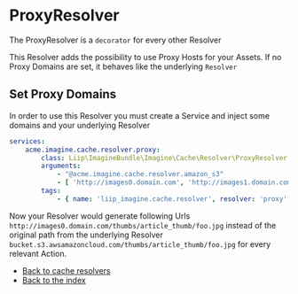 # ProxyResolver

The ProxyResolver is a `decorator` for every other Resolver

This Resolver adds the possibility to use Proxy Hosts for your Assets.
If no Proxy Domains are set, it behaves like the  underlying `Resolver`

## Set Proxy Domains

In order to use this Resolver you must create a Service and inject some domains and your underlying Resolver

``` yaml
services:
    acme.imagine.cache.resolver.proxy:
        class: Liip\ImagineBundle\Imagine\Cache\Resolver\ProxyResolver
        arguments:
            - "@acme.imagine.cache.resolver.amazon_s3"
            - [ 'http://images0.domain.com', 'http://images1.domain.com','http://images2.domain.com' ]
        tags:
            - { name: 'liip_imagine.cache.resolver', resolver: 'proxy' }
```

Now your Resolver would generate following Urls `http://images0.domain.com/thumbs/article_thumb/foo.jpg` instead of the original path from the underlying Resolver `bucket.s3.awsamazoncloud.com/thumbs/article_thumb/foo.jpg` for every relevant Action.

- [Back to cache resolvers](../cache-resolvers.md)
- [Back to the index](../index.md)
